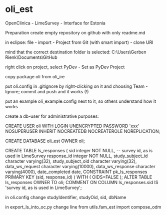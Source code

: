 # oli_est
OpenClinica - LimeSurvey - Interface for Estonia

Preparation
create empty repository on github with only readme.md

in eclipse: file - import - Project from Git (with smart import) - clone URI

mind that the correct destination folder is selected: C:\Users\Gerben Rienk\Documents\GitHub

right click on project, select PyDev - Set as PyDev Project

copy package oli from oli_ire

put oli.config in .gitignore by right-clicking on it and choosing Team - Ignore; commit and push and it works (!)

put an example oli_example.config next to it, so others understand how it works

create a db-user for administrative purposes: 

CREATE USER oli WITH LOGIN UNENCRYPTED PASSWORD 'xxx' NOSUPERUSER INHERIT NOCREATEDB NOCREATEROLE NOREPLICATION;

CREATE DATABASE oli_est OWNER oli;

CREATE TABLE ls_responses ( sid integer NOT NULL, -- survey id, as is used in LimeSurvey response_id integer NOT NULL, study_subject_id character varying(32), study_subject_oid character varying(32), data_ws_request character varying(10000), data_ws_response character varying(4000), date_completed date, CONSTRAINT pk_ls_responses PRIMARY KEY (sid, response_id) ) WITH ( OIDS=FALSE ); ALTER TABLE ls_responses OWNER TO oli; COMMENT ON COLUMN ls_responses.sid IS 'survey id, as is used in LimeSurvey';

in oli.config change studyIdentifier, studyOid, sid, dbName

in export_ls_into_oc.py change line
from utils.fam_est import compose_odm 